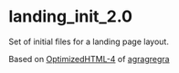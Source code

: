 # landing_init_2.0
Set of initial files for a landing page layout. 

Based on <a href="https://github.com/agragregra/OptimizedHTML-4">OptimizedHTML-4</a> of <a href="https://github.com/agragregra">agragregra</a>
